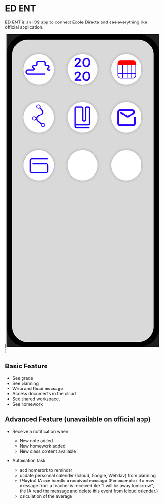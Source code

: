 # ED ENT
ED ENT is an IOS app to connect [Ecole Directe](https://www.ecoledirecte.com) and see everything like official application.

[![](https://github.com/Rodevpet/ED_ENT/blob/894b361475d04a5c1483de8b3ffd6373b2c9089f/Modele%20ENT-ED.png)]

## Basic Feature
- See grade
- See planning
- Write and Read message
- Access documents in the cloud
- See shared workspace.
- See homework

## Advanced Feature (unavailable on official app)
- Receive a notification when :
  - New note added
  - New homework added
  - New class content available

- Automation task :
  - add homerork to reminder
  - update personnal calender (Icloud, Google, Webdav) from planning
  - (Maybe) IA can handle a received message (For example : if a new message from a teacher is received like "I will be away tomorrow", the IA read the message and delete this event from Icloud calendar.)
  - calculation of the average
